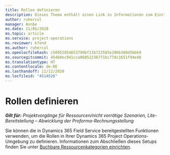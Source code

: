 ```yaml
---
title: Rollen definieren
description: Dieses Thema enthält einen Link zu Informationen zum Einrichten buchbarer Ressourcenkategorien.
author: ruhercul
manager: Annbe
ms.date: 11/05/2020
ms.topic: article
ms.service: project-operations
ms.reviewer: kfend
ms.author: ruhercul
ms.openlocfilehash: c50952854653799bf21b722585e200b380d5bbb9
ms.sourcegitcommit: 454b0ec941cca06852236771bc77dc1651f94e48
ms.translationtype: HT
ms.contentlocale: de-DE
ms.lasthandoff: 11/12/2020
ms.locfileid: "4514526"
---
```

# <a name="define-roles"></a>Rollen definieren

_**Gilt für:** Projektvorgänge für Ressourcen/nicht vorrätige Szenarien, Lite-Bereitstellung – Abwicklung der Proforma-Rechnungsstellung_

Sie können die in Dynamics 365 Field Service bereitgestellten Funktionen verwenden, um die Rollen in Ihrer Dynamics 365 Project Operations-Umgebung zu definieren. Informationen zum Abschließen dieses Setups finden Sie unter [Buchbare Ressourcenkategorien einrichten](https://docs.microsoft.com/dynamics365/field-service/set-up-bookable-resource-categories).
